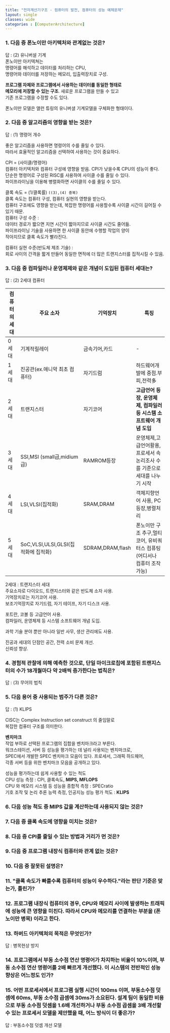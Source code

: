 ```yaml
---
title: "전자계산기구조 - 컴퓨터의 발전, 컴퓨터의 성능 예제문제"
layout: single
classes: wide
categories : [ComputerArchitecture]
---
```


### 1. 다음 중 폰노이만 아키텍처와 관계없는 것은?
답 : (2) 유니버설 기계  
폰노이만 아키텍쳐는  
명령어를 해석하고 데이터를 처리하는 CPU,  
명령어와 데이터를 저장하는 메모리, 입출력장치로 구성.  
  
**프로그램 자체와 프로그램에서 사용하는 데이터를 동일한 형태로**  
**메모리에 저장할 수 있는 구조**. 새로운 프로그램을 만들 수 있고  
기존 프로그램을 수정할 수도 있다.  
  
폰노이만 모델은 앨런 튜링의 유니버셜 기계모델을 구체화한 형태이다.  
  
### 2. 다음 중 알고리즘의 영향을 받는 것은?
답 : (1) 명령어 개수  
  
좋은 알고리즘을 사용하면 명령어의 수를 줄일 수 있다.  
따라서 효율적인 알고리즘을 선택하여 사용하는 것이 중요하다.  
  
CPI = (사이클/명령어)  
컴퓨터 아키텍처와 컴퓨터 구성에 영향을 받음. CPI가 낮을수록 CPU의 성능이 좋다.  
단순한 명령어로 구성된 RISC를 사용하여 사이클 수를 줄일 수 있다.  
파이프라이닝을 이용해 병렬화하면 사이클의 수를 줄일 수 있다.  
  
클록 속도 = (1/클록률) `((3),(4) 중복)`  
클록 속도는 컴퓨터 구성, 컴퓨터 실현의 영향을 받는다.  
컴퓨터 구조에도 영향을 받는데, 복잡한 명령어를 사용할수록 사이클 시간이 길어질 수  
있기 때문.  
컴퓨터 구성 수준 :  
데이터 경로가 짧으면 지연 시간이 짧아지므로 사이클 시간도 줄어듦.  
파이프라이닝 기술을 사용하면 한 사이클 동안에 수행할 작업의 양이  
작아지므로 클록 속도가 빨라진다.  
  
컴퓨터 실현 수준(반도체 제조 기술) :  
회로 사이의 간격을 짧게 만들어 동일한 면적에 더 많은 트랜지스터를 집적시킬 수 있음.  
  
### 3. 다음 중 컴파일러나 운영체제와 같은 개념이 도입된 컴퓨터 세대는?  
답 : (2) 2세대 컴퓨터  
  
  
|컴퓨터의 세대|주요 소자|기억장치|특징|
|---|---|---|---|
|0세대|기계적릴레이|금속기어,카드|-|
|1세대|진공관(ex.애니악 최초 컴퓨터)|자기드럼|하드웨어개발에 중점.부피,전력多|
|2세대|트랜지스터|자기코어|**고급언어 등장, 운영체제, 컴파일러 등 시스템 소프트웨어 개념 도입**|
|3세대|SSI,MSI (small급,midium급)|RAMROM등장|운영체제,고급언어활용, 프로세서 속 논리조사 수를 기준으로 세대를 나누기 시작|
|4세대|LSI,VLSI(집적화)|SRAM,DRAM|객체지향언어 사용, PC등장,병렬처리|
|5세대|SoC,VLSI,ULSI,GLSI(집적화에 집적화)|SDRAM,DRAM,flash|폰노이만 구조 추구,멀티코어, 유비쿼터스 컴퓨팅(어디서나 컴퓨터 조작가능)|
  
2세대 : 트랜지스터 세대  
주요소자로 다이오드, 트랜지스터와 같은 반도체 소자 사용.  
기억장치로는 자기코어 사용.  
보조기억장치로 자기드럼, 자기 테이프, 자기 디스크 사용.  
  
포트란, 코볼 등 고급언어 사용.  
컴파일러, 운영체제 등 시스템 소프트웨어 개념 도입.  
  
과학 기술 분야 뿐만 아니라 일반 사무, 생산 관리에도 사용.  
  
진공과 세대의 단점인 공간, 전력 소비 문제 개선.  
신뢰성 향상.  
  
### 4. 경험적 관찰에 의해 예측한 것으로, 단일 마이크로칩에 포함된 트랜지스터의 수가 18개월마다 약 2배씩 증가한다는 법칙은?
답 : (3) 무어의 법칙  
  
### 5. 다음 용어 중 사용되는 범주가 다른 것은?  
답 : (1) KLIPS  
  
CISC는 Complex Instruction set construct 의 줄임말로  
복잡한 컴퓨터 구조를 의미한다.  
  
**벤치마크**  
작업 부하로 선택된 프로그램의 집합을 벤치마크라고 부른다.  
워크스테이션, 서버 등 성능을 평가하는 데 널리 사용되는 벤치마크로,  
SPEC에서 개발한 SPEC 벤치마크 모음이 있다. 프로세서, 그래픽 하드웨어,  
각종 서버 등을 위한 벤치마크 모음을 공개하고 있다.  
  
성능을 평가하는데 쉽게 사용할 수 있는 척도  
CPU 성능 측정 : CPI, 클록속도, **MIPS, MFLOPS**  
CPU 와 메모리 시스템 등 성능을 종합적 측정 : SPECratio  
기호 조작 및 논리 추론 능력 측정, 인공지능 성능 평가 척도 : **KLIPS**  
  
### 6. 다음 성능 척도 중 MIPS 값을 계산하는데 사용되지 않는 것은?  



### 7. 다음 중 클록 속도에 영향을 미치는 것은?

### 8. 다음 중 CPI를 줄일 수 있는 방법과 거리가 먼 것은?

### 9. 다음 중 프로그램 내장식 컴퓨터와 관계 없는 것은?

### 10. 다음 중 잘못된 설명은?

### 11. "클록 속도가 빠를수록 컴퓨터의 성능이 우수하다."라는 판단 기준은 맞는가, 틀린가?

### 12. 프로그램 내장식 컴퓨터의 경우, CPU와 메모리 사이에 발생하는 트래픽에 성능에 큰 영향을 미친다. 따라서 CPU와 메모리를 연결하는 부분을 (폰노이만 병목) 이라고 한다.

### 13. 하버드 아키텍쳐의 목적은 무엇인가?
답 : 병목현상 방지

### 14. 프로그램에서 부동 소수점 연산 명령어가 차지하는 비율이 10%이며, 부동 소수점 연산 명령어를 2배 빠르게 개선했다. 이 시스템의 전반적인 성능 향상은 어느정도 인가?

### 15. 어떤 프로세서에서 프로그램 실행 시간이 100ms 이며, 부동소수점 덧셈에 60ms, 부동 소수점 곱셈에 30ms가 소요된다. 설계 팀이 동일한 비용으로 부동 소수점 덧셈을 1.6배 개선하거나 부동 소수점 곱셈을 3배 개선할 수 있는 프로세서 모델을 제안했을 때, 어느 방식이 더 좋은가?
답 : 부동소수점 덧셈 개선 모델
